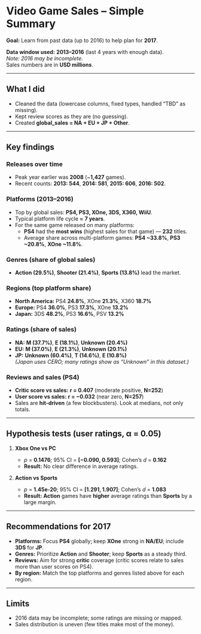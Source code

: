 # Video Game Sales – Simple Summary

**Goal:** Learn from past data (up to 2016) to help plan for **2017**.

**Data window used:** **2013–2016** (last 4 years with enough data).  
*Note: 2016 may be incomplete.*  
Sales numbers are in **USD millions**.

---

## What I did
- Cleaned the data (lowercase columns, fixed types, handled “TBD” as missing).
- Kept review scores as they are (no guessing).
- Created **global_sales = NA + EU + JP + Other**.

---

## Key findings

### Releases over time
- Peak year earlier was **2008** (~**1,427** games).
- Recent counts: **2013: 544**, **2014: 581**, **2015: 606**, **2016: 502**.

### Platforms (2013–2016)
- Top by global sales: **PS4, PS3, XOne, 3DS, X360, WiiU**.
- Typical platform life cycle ≈ **7 years**.
- For the same game released on many platforms:
  - **PS4** had the **most wins** (highest sales for that game) — **232** titles.
  - Average share across multi-platform games: **PS4 ~33.8%**, **PS3 ~20.8%**, **XOne ~11.8%**.

### Genres (share of global sales)
- **Action (29.5%)**, **Shooter (21.4%)**, **Sports (13.8%)** lead the market.

### Regions (top platform share)
- **North America:** PS4 **24.8%**, XOne **21.3%**, X360 **18.7%**  
- **Europe:** PS4 **36.0%**, PS3 **17.3%**, XOne **13.2%**  
- **Japan:** 3DS **48.2%**, PS3 **16.6%**, PSV **13.2%**

### Ratings (share of sales)
- **NA:** **M (37.7%)**, **E (18.1%)**, **Unknown (20.4%)**  
- **EU:** **M (37.0%)**, **E (21.3%)**, **Unknown (20.1%)**  
- **JP:** **Unknown (60.4%)**, **T (14.6%)**, **E (10.8%)**  
*(Japan uses CERO; many ratings show as “Unknown” in this dataset.)*

### Reviews and sales (PS4)
- **Critic score vs sales:** **r = 0.407** (moderate positive, **N=252**)
- **User score vs sales:** **r = −0.032** (near zero, **N=257**)
- Sales are **hit-driven** (a few blockbusters). Look at medians, not only totals.

---

## Hypothesis tests (user ratings, α = 0.05)

1. **Xbox One vs PC**  
   - *p* = **0.1476**; 95% CI = **[−0.090, 0.593]**; Cohen’s *d* = **0.162**  
   - **Result:** No clear difference in average ratings.

2. **Action vs Sports**  
   - *p* = **1.45e-20**; 95% CI = **[1.291, 1.907]**; Cohen’s *d* = **1.083**  
   - **Result:** **Action** games have **higher** average ratings than **Sports** by a large margin.

---

## Recommendations for 2017
- **Platforms:** Focus **PS4** globally; keep **XOne** strong in **NA/EU**; include **3DS** for **JP**.
- **Genres:** Prioritize **Action** and **Shooter**; keep **Sports** as a steady third.
- **Reviews:** Aim for strong **critic** coverage (critic scores relate to sales more than user scores on PS4).
- **By region:** Match the top platforms and genres listed above for each region.

---

## Limits
- 2016 data may be incomplete; some ratings are missing or mapped.
- Sales distribution is uneven (few titles make most of the money).

